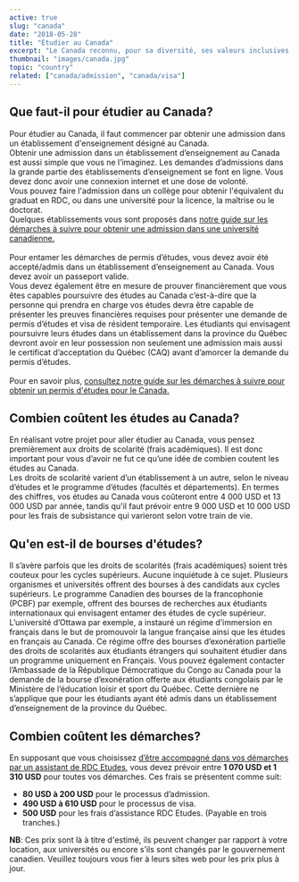 ```yaml
---
active: true
slug: "canada"
date: "2018-05-28"
title: "Étudier au Canada"
excerpt: "Le Canada reconnu, pour sa diversité, ses valeurs inclusives et sa qualité de vie élevée, est considéré à l’international comme un de meilleurs pays au monde où vivre et étudier. Etudier au Canada constitue non seulement un énorme privilège mais aussi une opportunité à saisir avec grand coeur."
thumbnail: "images/canada.jpg"
topic: "country"
related: ["canada/admission", "canada/visa"]
---
```


## Que faut-il pour étudier au Canada?

Pour étudier au Canada, il faut commencer par obtenir une admission dans un établissement d'enseignement désigné au Canada.\
Obtenir une admission dans un établissement d’enseignement au Canada est aussi simple que vous ne l’imaginez.
Les demandes d’admissions dans la grande partie des établissements d’enseignement se font en ligne. Vous devez donc avoir une connexion internet et une dose de volonté.\
Vous pouvez faire l'admission dans un collège pour obtenir l'équivalent du graduat en RDC, ou dans une université pour la licence, la maîtrise ou le doctorat.\
Quelques établissements vous sont proposés dans [notre guide sur les démarches à suivre pour obtenir une admission dans une université canadienne.](/guides/canada/admission)
\
\
Pour entamer les démarches de permis d’études, vous devez avoir été accepté/admis dans un établissement d’enseignement au Canada. Vous devez avoir un passeport valide.  
Vous devez également être en mesure de prouver financièrement que vous êtes capables poursuivre des études au Canada c’est-à-dire que la personne qui prendra en charge vos études devra être capable de présenter les preuves financières requises pour présenter une demande de permis d’études et visa de résident temporaire.
Les étudiants qui envisagent poursuivre leurs études dans un établissement dans la province du Québec devront avoir en leur possession non seulement une admission mais aussi le certificat d’acceptation du Québec (CAQ) avant d’amorcer la demande du permis d’études.
\
\
Pour en savoir plus, [consultez notre guide sur les démarches à suivre pour obtenir un permis d'études pour le Canada.](/guides/canada/visa)

## Combien coûtent les études au Canada?

En réalisant votre projet pour aller étudier au Canada, vous pensez premièrement aux droits de scolarité (frais académiques).
Il est donc important pour vous d’avoir ne fut ce qu’une idée de combien coutent les études au Canada.\
Les droits de scolarité varient d’un établissement à un autre, selon le niveau d’études et le programme d’études (facultés et départements).
En termes des chiffres, vos études au Canada vous coûteront entre 4 000 USD et 13 000 USD par année, tandis qu'il faut prévoir entre 9 000 USD et 10 000 USD pour les frais de subsistance qui varieront selon votre train de vie.

## Qu'en est-il de bourses d'études?

Il s’avère parfois que les droits de scolarités (frais académiques) soient très couteux pour les cycles supérieurs. Aucune inquiétude à ce sujet.
Plusieurs organismes et universités offrent des bourses à des candidats aux cycles supérieurs.
Le programme Canadien des bourses de la francophonie (PCBF) par exemple, offrent des bourses de recherches aux étudiants internationaux qui envisagent entamer des études de cycle supérieur.  
L’université d’Ottawa par exemple, a instauré un régime d’immersion en français dans le but de promouvoir la langue française ainsi que les études en français au Canada.
Ce régime offre des bourses d’exonération partielle des droits de scolarités aux étudiants étrangers qui souhaitent étudier dans un programme uniquement en Français.
Vous pouvez également contacter l’Ambassade de la République Démocratique du Congo au Canada pour la demande de la bourse d’exonération offerte aux étudiants congolais par le Ministère de l’éducation loisir et sport du Québec.
Cette dernière ne s’applique que pour les étudiants ayant été admis dans un établissement d’enseignement de la province du Québec.

## Combien coûtent les démarches?

En supposant que vous choisissez [d’être accompagné dans vos démarches par un assistant de RDC Etudes](/accompagnement), vous devez prévoir entre **1 070 USD et 1 310 USD** pour toutes vos démarches.
Ces frais se présentent comme suit:

* **80 USD à 200 USD** pour le processus d’admission.
* **490 USD à 610 USD** pour le processus de visa.
* **500 USD** pour les frais d’assistance RDC Etudes. (Payable en trois tranches.)

**NB**: Ces prix sont là à titre d'estimé, ils peuvent changer par rapport à votre location, aux universités ou encore s’ils sont changés par le gouvernement canadien. Veuillez toujours vous fier à leurs sites web pour les prix plus à jour.
